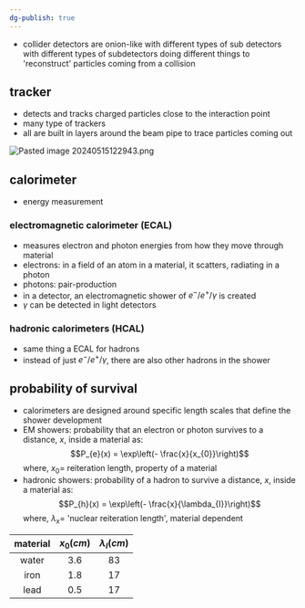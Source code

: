 ```yaml
---
dg-publish: true
---
```


- collider detectors are onion-like with different types of sub detectors with different types of subdetectors doing different things to 'reconstruct' particles coming from a collision
## tracker 
- detects and tracks charged particles close to the interaction point
- many type of trackers
- all are built in layers around the beam pipe to trace particles coming out

![Pasted image 20240515122943.png](/img/user/pics/Pasted%20image%2020240515122943.png)

## calorimeter
- energy measurement
### electromagnetic calorimeter (ECAL) 
- measures electron and photon energies from how they move through material
- electrons: in a field of an atom in a material, it scatters, radiating in a photon
- photons: pair-production
- in a detector, an electromagnetic shower of $e^{-}/e^{+}/\gamma$ is created
- $\gamma$ can be detected in light detectors
### hadronic calorimeters (HCAL)
- same thing a ECAL for hadrons
- instead of just $e^{-}/e^{+}/\gamma$, there are also other hadrons in the shower

## probability of survival 
- calorimeters are designed around specific length scales that define the shower development
- EM showers: probability that an electron or photon survives to a distance, $x$, inside a material as: 
$$P_{e}(x) = \exp\left(- \frac{x}{x_{0}}\right)$$
	where, $x_{0}=$ reiteration length, property of a material 
- hadronic showers: probability of a hadron to survive a distance, $x$, inside a material as: 
$$P_{h}(x) = \exp\left(- \frac{x}{\lambda_{I}}\right)$$
	where, $\lambda_{x}=$ 'nuclear reiteration length', material dependent

| material | $x_{0}(cm)$ | $\lambda_{I}(cm)$ |
| :------: | :---------: | :---------------: |
|  water   |    $3.6$    |       $83$        |
|   iron   |    $1.8$    |       $17$        |
|   lead   |    $0.5$    |       $17$        |
